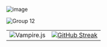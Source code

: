 ![image](https://github.com/Vampire-js/Vampire-js/assets/103945371/25176608-e0e6-452c-aaef-9253a43dc1e2)

 ![Group 12](https://github.com/Vampire-js/Vampire-js/assets/103945371/24613e06-c0d1-4700-9de2-5e5e4888fb78)
 <table>
  <td><img align="center"
          src="https://github-readme-stats-three-sage-20.vercel.app/api/top-langs?username=Vampire-js&show_icons=true&locale=en&layout=compact&theme=tokyonight&hide_border=true&include_all_commits=true"
          alt="Vampire.js" />
  </td>
    <td><a href="https://git.io/streak-stats"><img src="https://streak-stats.demolab.com?user=Vampire-js&theme=dark&hide_border=true&mode=daily" alt="GitHub Streak" /></a></td>
</table>
